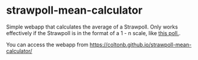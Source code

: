 # strawpoll-mean-calculator
Simple webapp that calculates the average of a Strawpoll.
Only works effectively if the Strawpoll is in the format of a 1 - n scale, like [this poll.](https://www.strawpoll.me/15757907).

You can access the webapp from https://coltonb.github.io/strawpoll-mean-calculator/
